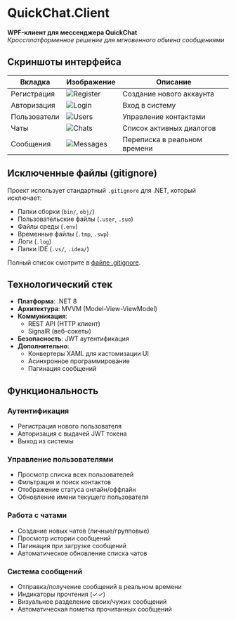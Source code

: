 # QuickChat.Client  
**WPF-клиент для мессенджера QuickChat**  
*Кроссплатформенное решение для мгновенного обмена сообщениями*  

## Скриншоты интерфейса  
| Вкладка | Изображение | Описание |  
|---------|-------------|----------|  
| Регистрация | ![Register](![photo_2025-06-10_19-01-30](https://github.com/user-attachments/assets/37a25ee7-5943-4882-92f0-c5198d845877)) | Создание нового аккаунта |  
| Авторизация | ![Login](screenshots/login.png) | Вход в систему |  
| Пользователи | ![Users](screenshots/users.png) | Управление контактами |  
| Чаты | ![Chats](screenshots/chats.png) | Список активных диалогов |  
| Сообщения | ![Messages](screenshots/messages.png) | Переписка в реальном времени | 

## Исключенные файлы (gitignore)
Проект использует стандартный `.gitignore` для .NET, который исключает:
- Папки сборки (`bin/`, `obj/`)
- Пользовательские файлы (`.user`, `.suo`)
- Файлы среды (`.env`)
- Временные файлы (`.tmp`, `.swp`)
- Логи (`.log`)
- Папки IDE (`.vs/`, `.idea/`)

Полный список смотрите в [файле .gitignore](.gitignore).
  
## Технологический стек  
- **Платформа**: .NET 8  
- **Архитектура**: MVVM (Model-View-ViewModel)  
- **Коммуникация**:  
  - REST API (HTTP клиент)  
  - SignalR (веб-сокеты)  
- **Безопасность**: JWT аутентификация  
- **Дополнительно**:  
  - Конвертеры XAML для кастомизации UI  
  - Асинхронное программирование  
  - Пагинация сообщений  

## Функциональность  
### Аутентификация  
- Регистрация нового пользователя  
- Авторизация с выдачей JWT токена  
- Выход из системы  

### Управление пользователями  
- Просмотр списка всех пользователей  
- Фильтрация и поиск контактов  
- Отображение статуса онлайн/оффлайн  
- Обновление имени текущего пользователя  

### Работа с чатами  
- Создание новых чатов (личные/групповые)  
- Просмотр истории сообщений  
- Пагинация при загрузке сообщений  
- Автоматическое обновление списка чатов  

### Система сообщений  
- Отправка/получение сообщений в реальном времени  
- Индикаторы прочтения (✓✓)  
- Визуальное разделение своих/чужих сообщений  
- Автоматическая пометка прочитанных сообщений  

  
